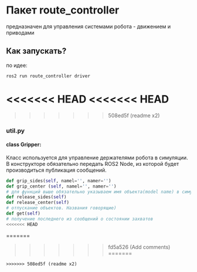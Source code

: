 # Пакет route_controller
предназначен для управления системами робота - движением и приводами

## Как запускать?
по идее:
```
ros2 run route_controller driver
```
<<<<<<< HEAD
<<<<<<< HEAD
=======
>>>>>>> 508ed5f (readme x2)

### util.py
#### class Gripper:
Класс используется для управление держателями робота в симуляции.   
В конструкторе обязательно передать ROS2 Node, из которой будет производиться публикация сообщений.  
```python
def grip_sides(self, namel='', namer='')
def grip_center (self, namel='', namer='')
# для функций выше обязательно указываем имя объекта(model name) в симуляторе, иначе захват просто не сработает. namel, namer - имена левого и правого объектов соответственно
def release_sides(self)
def release_center(self)
# отпускание объектов. Названия говорящие)
def get(self)
# получение последнего из сообщений о состоянии захватов
<<<<<<< HEAD
```
=======
>>>>>>> fd5a526 (Add comments)
=======
```
>>>>>>> 508ed5f (readme x2)
